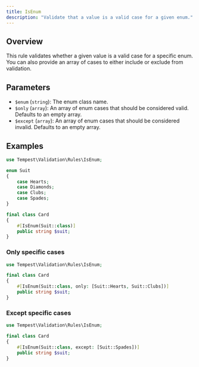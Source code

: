 ```yaml
---
title: IsEnum
description: "Validate that a value is a valid case for a given enum."
---
```


## Overview

This rule validates whether a given value is a valid case for a specific enum. You can also provide an array of cases to either include or exclude from validation.

## Parameters

- `$enum` (`string`): The enum class name.
- `$only` (`array`): An array of enum cases that should be considered valid. Defaults to an empty array.
- `$except` (`array`): An array of enum cases that should be considered invalid. Defaults to an empty array.

## Examples

```php
use Tempest\Validation\Rules\IsEnum;

enum Suit
{
    case Hearts;
    case Diamonds;
    case Clubs;
    case Spades;
}

final class Card
{
    #[IsEnum(Suit::class)]
    public string $suit;
}
```

### Only specific cases

```php
use Tempest\Validation\Rules\IsEnum;

final class Card
{
    #[IsEnum(Suit::class, only: [Suit::Hearts, Suit::Clubs])]
    public string $suit;
}
```

### Except specific cases

```php
use Tempest\Validation\Rules\IsEnum;

final class Card
{
    #[IsEnum(Suit::class, except: [Suit::Spades])]
    public string $suit;
}
```
